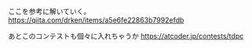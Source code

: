 ここを参考に解いていく。
https://qiita.com/drken/items/a5e6fe22863b7992efdb

あとこのコンテストも個々に入れちゃうか
https://atcoder.jp/contests/tdpc
